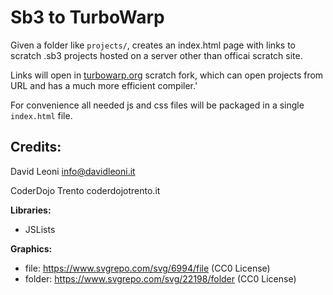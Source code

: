
# Sb3 to TurboWarp

Given a folder like `projects/`, creates an index.html page with links to scratch .sb3 projects hosted on a server other than officai scratch site. 

Links will open in [turbowarp.org](https://turbowarp.org) scratch fork, which can open projects from URL and has a much more efficient compiler.'

For convenience all needed js and css files will be packaged in a single `index.html` file.

## Credits:

David Leoni  info@davidleoni.it

CoderDojo Trento  coderdojotrento.it


**Libraries:**

- JSLists

**Graphics:**

-  file:    https://www.svgrepo.com/svg/6994/file      (CC0 License)
-  folder:  https://www.svgrepo.com/svg/22198/folder   (CC0 License)


